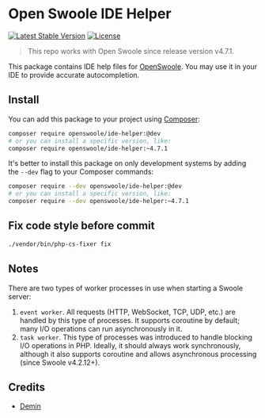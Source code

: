 # Open Swoole IDE Helper

[![Latest Stable Version](https://poser.pugx.org/openswoole/ide-helper/v/stable.svg)](https://packagist.org/packages/openswoole/ide-helper)
[![License](https://poser.pugx.org/openswoole/ide-helper/license)](LICENSE)

> This repo works with Open Swoole since release version v4.7.1.

This package contains IDE help files for [OpenSwoole](https://github.com/openswoole/swoole-src). You may use it in your IDE to provide accurate autocompletion. 

## Install

You can add this package to your project using [Composer](https://getcomposer.org):

```bash
composer require openswoole/ide-helper:@dev
# or you can install a specific version, like:
composer require openswoole/ide-helper:~4.7.1
```

It's better to install this package on only development systems by adding the `--dev` flag to your Composer commands:

```bash
composer require --dev openswoole/ide-helper:@dev
# or you can install a specific version, like:
composer require --dev openswoole/ide-helper:~4.7.1
```

## Fix code style before commit

```bash
./vendor/bin/php-cs-fixer fix
```

## Notes

There are two types of worker processes in use when starting a Swoole server:

1. `event worker`. All requests (HTTP, WebSocket, TCP, UDP, etc.) are handled by this type of processes. It supports coroutine by default; many I/O operations can run asynchronously in it.
2. `task worker`. This type of processes was introduced to handle blocking I/O operations in PHP. Ideally, it should always work synchronously, although it also supports coroutine and allows asynchronous processing (since Swoole v4.2.12+).

## Credits

* [Demin](https://github.com/deminy)
